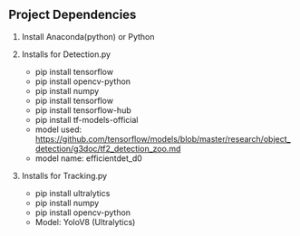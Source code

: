 ## Project Dependencies

1. Install Anaconda(python) or Python

2. Installs for Detection.py
    - pip install tensorflow
    - pip install opencv-python
    - pip install numpy
    - pip install tensorflow 
    - pip install tensorflow-hub
    - pip install tf-models-official
    - model used: https://github.com/tensorflow/models/blob/master/research/object_detection/g3doc/tf2_detection_zoo.md
    - model name: efficientdet_d0

3. Installs for Tracking.py
    - pip install ultralytics
    - pip install numpy
    - pip install opencv-python
    - Model: YoloV8 (Ultralytics)
